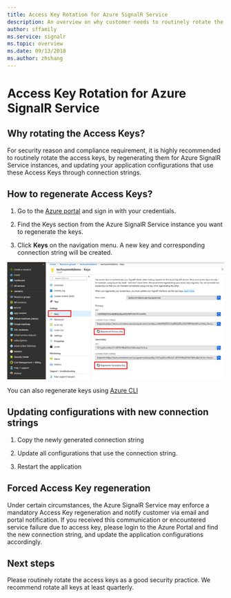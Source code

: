 ```yaml
---
title: Access Key Rotation for Azure SignalR Service
description: An overview on why customer needs to routinely rotate the access keys and how to do it with portal GUI and CLI.
author: sffamily
ms.service: signalr
ms.topic: overview
ms.date: 09/13/2018
ms.author: zhshang
---
```

# Access Key Rotation for Azure SignalR Service

## Why rotating the Access Keys?

For security reason and compliance requirement, it is highly recommended to routinely rotate the access keys, by regenerating them for Azure SignalR Service instances, and updating your application configurations that use these Access Keys through connection strings.

## How to regenerate Access Keys?

1. Go to the [Azure portal](https://portal.azure.com/) and sign in with your credentials.

1. Find the Keys section from the Azure SignalR Service instance you want to regenerate the keys.

1. Click **Keys** on the navigation menu. A new key and corresponding connection string will be created.

 ![Regenerate Keys](media/signalr-key-rotation/regenerate-keys.png)

You can also regenerate keys using [Azure CLI](/cli/azure/ext/signalr/signalr/key?view=azure-cli-latest#ext-signalr-az-signalr-key-renew)

## Updating configurations with new connection strings

1. Copy the newly generated connection string

1. Update all configurations that use the connection string.

1. Restart the application

## Forced Access Key regeneration

Under certain circumstances, the Azure SignalR Service may enforce a mandatory Access Key regeneration and notify customer via email and portal notification. If you received this communication or encountered service failure due to access key, please login to the Azure Portal and find the new connection string, and update the application configurations accordingly.

## Next steps

Please routinely rotate the access keys as a good security practice. We recommend rotate all keys at least quarterly.